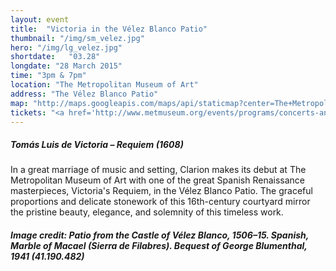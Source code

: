 ```yaml
---
layout: event
title:  "Victoria in the Vélez Blanco Patio"
thumbnail: "/img/sm_velez.jpg"
hero: "/img/lg_velez.jpg"
shortdate:   "03.28"
longdate: "28 March 2015"
time: "3pm & 7pm"
location: "The Metropolitan Museum of Art"
address: "The Vélez Blanco Patio"
map: "http://maps.googleapis.com/maps/api/staticmap?center=The+Metropolitan+Museum+of+Art,+New York,+NY&zoom=16&size=700x300&visual_refresh=true&maptype=roadmap&markers=color:green%7Clabel:A%7C40.779532,-73.963346&sensor=false"
tickets: "<a href='http://www.metmuseum.org/events/programs/concerts-and-performances/clarion-society?eid=4672' class='btn btn-default'>Buy Now</a>"
---
```


##### Tomás Luis de Victoria – Requiem (1608)

In a great marriage of music and setting, Clarion makes its debut at The Metropolitan Museum of Art with one of the great Spanish Renaissance masterpieces, Victoria's Requiem, in the Vélez Blanco Patio.  The graceful proportions and delicate stonework of this 16th-century courtyard mirror the pristine beauty, elegance, and solemnity of this timeless work.

##### Image credit: Patio from the Castle of Vélez Blanco, 1506–15. Spanish, Marble of Macael (Sierra de Filabres). Bequest of George Blumenthal, 1941 (41.190.482)
